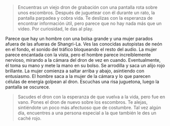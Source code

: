 > Encuentras un viejo dron de grabación con una pantalla rota sobre unos escombros.  Después de juguetear con él durante un rato, la pantalla parpadea y cobra vida.  Te deslizas con la esperanza de encontrar información útil, pero parece que no hay nada más que un video.  Por curiosidad, le das al play.

 Parece que hay un hombre con una bolsa grande y una mujer parados afuera de las afueras de Shangri-La.  Ves las conocidas autopistas de neón en el fondo, el sonido del tráfico bloqueando el resto del audio.  La mujer parece encantada con la vista, pero el hombre parece increíblemente nervioso, mirando a la cámara del dron de vez en cuando.  Eventualmente, él toma su mano y mete la mano en su bolso.  Se arrodilla y saca un alijo rojo brillante.  La mujer comienza a saltar arriba y abajo, asintiendo con entusiasmo.  El hombre saca a la mujer de la cámara y lo que parecen células de energía golpean al dron.  Escuchas una risa juguetona, luego la pantalla se oscurece.

 > Sacudes el dron con la esperanza de que vuelva a la vida, pero fue en vano.  Pones el dron de nuevo sobre los escombros.  Te alejas, sintiéndote un poco más afectuoso que de costumbre.  Tal vez algún día, encuentres a una persona especial a la que también le des un caché rojo.
